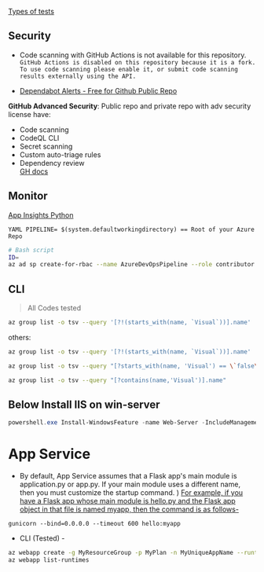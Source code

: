 [Types of tests](python/test)

## Security
- Code scanning with GitHub Actions is not available for this repository.
`GitHub Actions is disabled on this repository because it is a fork. To use code scanning please enable it, or submit code scanning results externally using the API.`

- [Dependabot Alerts - Free for Github Public Repo](https://docs.github.com/en/code-security/dependabot/dependabot-alerts/about-dependabot-alerts)

**GitHub Advanced Security**: 
Public repo and private repo with adv security license have: 
- Code scanning			
- CodeQL CLI			
- Secret scanning			
- Custom auto-triage rules			
- Dependency review			
[GH docs](https://docs.github.com/en/get-started/learning-about-github/about-github-advanced-security)

## Monitor
[App Insights Python](https://learn.microsoft.com/en-us/azure/azure-monitor/app/opentelemetry-enable?tabs=python)

`YAML PIPELINE= $(system.defaultworkingdirectory) == Root of your Azure Repo`

```sh
# Bash script
ID=
az ad sp create-for-rbac --name AzureDevOpsPipeline --role contributor --scopes /subscriptions/$ID
```
## CLI 
> All Codes tested 
```sh
az group list -o tsv --query '[?!(starts_with(name, `Visual`))].name' | xargs -otl az group delete --no-wait --yes -n
```
others:
```sh
az group list -o tsv --query '[?!(starts_with(name, `Visual`))].name'

az group list -o tsv --query "[?starts_with(name, 'Visual') == \`false\`].name"

az group list -o tsv --query "[?contains(name,'Visual')].name"
```
## Below Install IIS on win-server
```ps1
powershell.exe Install-WindowsFeature -name Web-Server -IncludeManagementTools && powershell.exe remove-item 'C:\\inetpub\\wwwroot\\iisstart.htm' && powershell.exe Add-Content -Path 'C:\\inetpub\\wwwroot\\iisstart.htm' -Value $('Hello World from ' + $env:computername)
```
# App Service
- By default, App Service assumes that a Flask app's main module is application.py or app.py. If your main module uses a different name, then you must customize the startup command. )
[ For example, if you have a Flask app whose main module is hello.py and the Flask app object in that file is named myapp, then the command is as follows- ](https://learn.microsoft.com/en-us/azure/app-service/configure-language-python)

`gunicorn --bind=0.0.0.0 --timeout 600 hello:myapp`
- CLI (Tested) -
```sh
az webapp create -g MyResourceGroup -p MyPlan -n MyUniqueAppName --runtime "PYTHON:3.12"
az webapp list-runtimes
```


